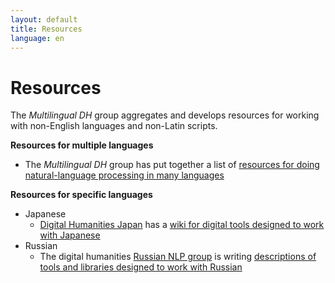 ```yaml
---
layout: default
title: Resources
language: en
---
```


Resources
==========

The *Multilingual DH* group aggregates and develops resources for
working with non-English languages and non-Latin scripts.

**Resources for multiple languages**

-   The *Multilingual DH* group has put together a list of [resources
    for doing natural-language processing in many
    languages](https://github.com/multilingual-dh/nlp-resources)

**Resources for specific languages**

-   Japanese
    -   [Digital Humanities Japan](http://dhjapan.org/) has a [wiki for
        digital tools designed to work with
        Japanese](http://dhjapan.org/wiki/doku.php?id=tools)
-   Russian
    -   The digital humanities [Russian NLP
        group](https://russiannlp.sites.stanford.edu) is writing
        [descriptions of tools and libraries designed to work with
        Russian](https://russiannlp.sites.stanford.edu/resources)
